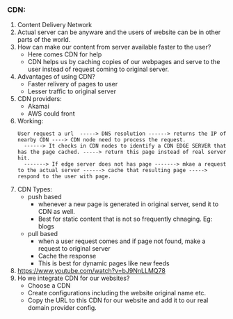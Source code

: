 ### CDN:
1. Content Delivery Network
2. Actual server can be anyware and the users of website can be in other parts of the world.
3. How can make our content from server available faster to the user?
   - Here comes CDN for help
   - CDN helps us by caching copies of our webpages and serve to the user instead of request coming to original server.
4. Advantages of using CDN?
   - Faster relivery of pages to user
   - Lesser traffic to original server
5. CDN providers:
   - Akamai
   - AWS could front
6. Working:
   ```
   User request a url  -----> DNS resolution ------> returns the IP of nearby CDN ----> CDN node need to process the request.
     ------> It checks in CDN nodes to identify a CDN EDGE SERVER that has the page cached. -----> return this page instead of real server hit.
     -------> If edge server does not has page -------> mkae a request to the actual server ------> cache that resulting page -----> respond to the user with page.
   ```
7. CDN Types:
     - push based
        - whenever a new page is generated in original server, send it to CDN as well.
        - Best for static content that is not so frequently chnaging. Eg: blogs
     - pull based
        - when a user request comes and if page not found, make a request to original server
        - Cache the response
        - This is best for dynamic pages like new feeds
8. https://www.youtube.com/watch?v=bJ9NnLLMQ78
9. Ho we integrate CDN for our websites?
    - Choose a CDN
    - Create configurations including the website original name etc.
    - Copy the URL to this CDN for our website and add it to our real domain provider config.
